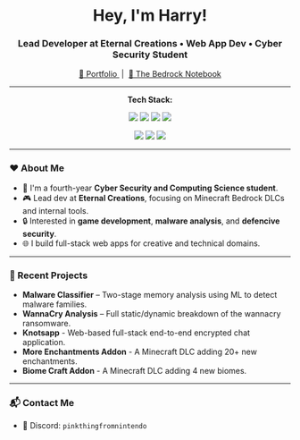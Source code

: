 <h1 align="center">Hey, I'm Harry!</h1>
<h3 align="center">Lead Developer at Eternal Creations • Web App Dev • Cyber Security Student</h3>

<p align="center">
  <a href="https://harryf1204.github.io/PortfolioSite/" target="_blank">
    🔗 Portfolio
  </a>
  &nbsp;|&nbsp;
  <a href="https://www.the-bedrock-notebook.dev" target="_blank">
    📘 The Bedrock Notebook
  </a>
</p>

---
<p align="center"><strong>Tech Stack:</strong></p>

<p align="center">
  <img src="https://img.shields.io/badge/-JavaScript-F7DF1E?logo=javascript&logoColor=black" />
  <img src="https://img.shields.io/badge/-TypeScript-3178C6?logo=typescript&logoColor=white" />
  <img src="https://img.shields.io/badge/-Python-3776AB?logo=python&logoColor=white" />
  <img src="https://img.shields.io/badge/-C++-00599C?logo=c%2B%2B&logoColor=white" />
</p>

<p align="center">
  <img src="https://img.shields.io/badge/-Vue-4FC08D?logo=vue.js&logoColor=white" />
  <img src="https://img.shields.io/badge/-Electron-47848F?logo=electron&logoColor=white" />
  <img src="https://img.shields.io/badge/-Node.js-339933?logo=node.js&logoColor=white" />
</p>

---

### ❤️ About Me

- 🧠 I'm a fourth-year **Cyber Security and Computing Science student**.
- 🎮 Lead dev at **Eternal Creations**, focusing on Minecraft Bedrock DLCs and internal tools.
- 🔒 Interested in **game development**, **malware analysis**, and **defencive security**.
- 🌐 I build full-stack web apps for creative and technical domains.

---

### 🔭 Recent Projects

- **Malware Classifier** – Two-stage memory analysis using ML to detect malware families.
- **WannaCry Analysis** – Full static/dynamic breakdown of the wannacry ransomware.
- **Knotsapp** - Web-based full-stack end-to-end encrypted chat application.
- **More Enchantments Addon** - A Minecraft DLC adding 20+ new enchantments.
- **Biome Craft Addon** - A Minecraft DLC adding 4 new biomes.

---

### 📬 Contact Me

- 💬 Discord: `pinkthingfromnintendo`
